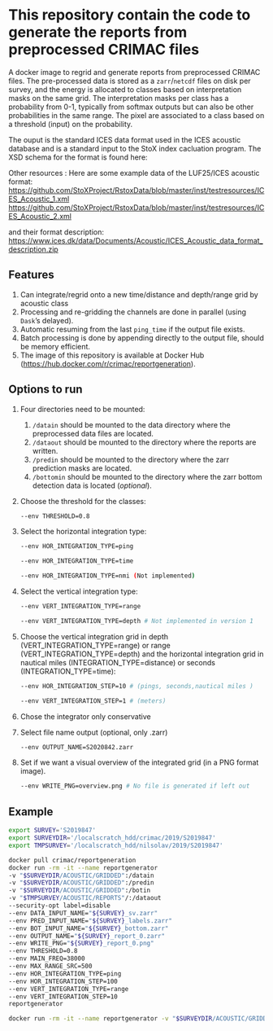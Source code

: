 # This repository contain the code to generate the reports from preprocessed CRIMAC files

A docker image to regrid and generate reports from preprocessed CRIMAC files. The pre-processed data is stored as a  `zarr`/`netcdf` files on disk per survey,
and the energy is allocated to classes based on interpretation masks on the same grid. The interpretation masks per class has a probability 
from 0-1, typically from softmax outputs but can also be other probabilities in the same range. The pixel are associated to a class based on a threshold (input) 
on the probability.

The ouput is the standard ICES data format used in the ICES acoustic database and is a standard input to the StoX index cacluation program. The XSD schema for 
the format is found here:

Other resources :
Here are some example data of the LUF25/ICES acoustic format:
https://github.com/StoXProject/RstoxData/blob/master/inst/testresources/ICES_Acoustic_1.xml
https://github.com/StoXProject/RstoxData/blob/master/inst/testresources/ICES_Acoustic_2.xml

and their format description:
https://www.ices.dk/data/Documents/Acoustic/ICES_Acoustic_data_format_description.zip

## Features

1. Can integrate/regrid onto a new time/distance and depth/range grid by acoustic class
2. Processing and re-gridding the channels are done in parallel (using `Dask`’s delayed).
3. Automatic resuming from the last `ping_time` if the output file exists.
4. Batch processing is done by appending directly to the output file, should be memory efficient.
5. The image of this repository is available at Docker Hub (https://hub.docker.com/r/crimac/reportgeneration).

## Options to run

1. Four directories need to be mounted:

    1. `/datain` should be mounted to the data directory where the preprocessed data files are located.
    2. `/dataout` should be mounted to the directory where the reports are written.
    3. `/predin` should be mounted to the directory where the zarr prediction masks are located.
    4. `/bottomin` should be mounted to the directory where the zarr bottom detection data is located (_optional_).

2. Choose the threshold for the classes: 

    ```bash
    --env THRESHOLD=0.8
    ```

4. Select the horizontal integration type:

    ```bash
    --env HOR_INTEGRATION_TYPE=ping

    --env HOR_INTEGRATION_TYPE=time
    
    --env HOR_INTEGRATION_TYPE=nmi (Not implemented)

    ```

5. Select the vertical integration type:

    ```bash
    --env VERT_INTEGRATION_TYPE=range

    --env VERT_INTEGRATION_TYPE=depth # Not implemented in version 1

    ```

6. Choose the vertical integration grid in depth (VERT_INTEGRATION_TYPE=range) or range (VERT_INTEGRATION_TYPE=depth) and the 
horizontal integration grid in nautical miles (INTEGRATION_TYPE=distance) or seconds (INTEGRATION_TYPE=time): 

    ```bash
    --env HOR_INTEGRATION_STEP=10 # (pings, seconds,nautical miles )
    
    --env VERT_INTEGRATION_STEP=1 # (meters)

    ```
7. Chose the integrator
    only conservative

8. Select file name output (optional, only .zarr)

    ```bash
    --env OUTPUT_NAME=S2020842.zarr
    ```

9. Set if we want a visual overview of the integrated grid (in a PNG format image).

    ```bash
    --env WRITE_PNG=overview.png # No file is generated if left out
    ```

## Example

```bash
export SURVEY='S2019847'
export SURVEYDIR='/localscratch_hdd/crimac/2019/S2019847'
export TMPSURVEY='/localscratch_hdd/nilsolav/2019/S2019847'

docker pull crimac/reportgeneration
docker run -rm -it --name reportgenerator
-v "$SURVEYDIR/ACOUSTIC/GRIDDED":/datain
-v "$SURVEYDIR/ACOUSTIC/GRIDDED":/predin
-v "$SURVEYDIR/ACOUSTIC/GRIDDED":/botin
-v "$TMPSURVEY/ACOUSTIC/REPORTS"/:/dataout
--security-opt label=disable
--env DATA_INPUT_NAME="${SURVEY}_sv.zarr"
--env PRED_INPUT_NAME="${SURVEY}_labels.zarr"
--env BOT_INPUT_NAME="${SURVEY}_bottom.zarr"
--env OUTPUT_NAME="${SURVEY}_report_0.zarr"
--env WRITE_PNG="${SURVEY}_report_0.png"
--env THRESHOLD=0.8
--env MAIN_FREQ=38000
--env MAX_RANGE_SRC=500
--env HOR_INTEGRATION_TYPE=ping
--env HOR_INTEGRATION_STEP=100
--env VERT_INTEGRATION_TYPE=range
--env VERT_INTEGRATION_STEP=10
reportgenerator

```

```bash
docker run -rm -it --name reportgenerator -v "$SURVEYDIR/ACOUSTIC/GRIDDED":/datain -v "$SURVEYDIR/ACOUSTIC/GRIDDED":/predin -v "$TMPSURVEY/ACOUSTIC/REPORTS"/:/dataout --security-opt label=disable --env DATA_INPUT_NAME="${SURVEY}_sv.zarr" --env PRED_INPUT_NAME="${SURVEY}_labels.zarr" --env OUTPUT_NAME="${SURVEY}_report_0.zarr" --env WRITE_PNG="${SURVEY}_report_0.png" --env THRESHOLD=0.8 --env MAIN_FREQ=38000 --env MAX_RANGE_SRC=500 --env HOR_INTEGRATION_TYPE=ping --env HOR_INTEGRATION_STEP=100 --env VERT_INTEGRATION_TYPE=range --env VERT_INTEGRATION_STEP=10 reportgenerator
```
